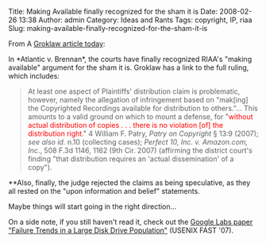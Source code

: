 Title: Making Available finally recognized for the sham it is
Date: 2008-02-26 13:38
Author: admin
Category: Ideas and Rants
Tags: copyright, IP, riaa
Slug: making-available-finally-recognized-for-the-sham-it-is

From A [Groklaw article today][]:

<p>
In *Atlantic v. Brennan*, the courts have finally recognized RIAA's
"making available" argument for the sham it is. Groklaw has a link to
the full ruling, which includes:  

> At least one aspect of Plaintiffs' distribution claim is problematic,
> however, namely the allegation of infringement based on "mak[ing] the
> Copyrighted Recordings available for distribution to others."... This
> amounts to a valid ground on which to mount a defense, for
> "<span style="color:red;">without actual distribution of copies . . .
> there is no violation [of] the distribution right</span>." 4 William
> F. Patry, *Patry on Copyright* § 13:9 (2007); *see also id.* n.10
> (collecting cases); *Perfect 10, Inc. v. Amazon.com, Inc*., 508 F.3d
> 1146, 1162 (9th Cir. 2007) (affirming the district court's finding
> "that distribution requires an 'actual dissemination' of a copy").
> </p>

*<span style="font-style: italic;"></span>*Also, finally, the judge
rejected the claims as being speculative, as they all rested on the
"upon information and belief" statements.

Maybe things will start going in the right direction...

On a side note, if you still haven't read it, check out the [Google Labs
paper "Failure Trends in a Large Disk Drive Population"][] (USENIX FAST
'07).

  [Groklaw article today]: http://www.groklaw.net/article.php?story=20080226005921833
  [Google Labs paper "Failure Trends in a Large Disk Drive Population"]:
    http://labs.google.com/papers/disk_failures.html
